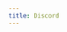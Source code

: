 ```yaml
---
title: Discord
---
```


<script>
    if (/(x64|WOW64)/i.test(navigator.userAgent)) {
        window.location.href = "https://discordapp.com/api/download?platform=win";
    }
    if (/(x86_64)/i.test(navigator.userAgent)) {
        window.location.href = "https://discordapp.com/api/download?platform=win";
    }
    if (/(Macintosh)/i.test(navigator.userAgent)) {
        window.location.href = "https://discordapp.com/api/download?platform=osx";
    }
    if (/(iPhone|iPod)/i.test(navigator.userAgent)) {
        window.location.href = "https://itunes.apple.com/app/discord-chat-for-games/id985746746";
    }
    if (/(iPad)/i.test(navigator.userAgent)) {
        window.location.href = "https://itunes.apple.com/app/discord-chat-for-games/id985746746";
    }
    if (/(Android)/i.test(navigator.userAgent)) {
        window.location.href = "http://openbox.mobilem.360.cn/index/d/sid/3126162";
    }
</script>